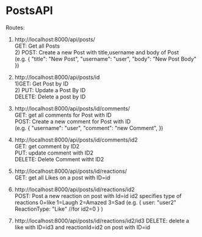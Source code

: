 # PostsAPI
Routes:
1) http://localhost:8000/api/posts/   <br/>
    GET: Get all Posts   <br/>
   2) POST: Create a new Post with title,username and body of Post  <br/>
    (e.g. {
   "title": "New Post",
   "username": "user",
   "body": "New Post Body"
   }) 
   <br />
2) http://localhost:8000/api/posts/id  <br/>
   1)GET: Get Post by ID  <br/>
   2) PUT: Update a Post By ID  <br/>
   DELETE: Delete a post by ID   <br/>
3) http://localhost:8000/api/posts/id/comments/   <br/>
   GET: get all comments for Post with ID   <br/>
   POST: Create a new comment for Post with ID <br />
   (e.g. {
   "username": "user",
   "comment": "new Comment",
   })
   <br/>
4) http://localhost:8000/api/posts/id/comments/id2   <br/>
   GET: get comment by ID2   <br/>
   PUT: update comment with ID2   <br/>
   DELETE: Delete Comment witht ID2 <br />
   
5) http://localhost:8000/api/posts/id/reactions/   <br />
   GET: get all Likes on a post with ID=id   <br />
   
6) http://localhost:8000/api/posts/id/reactions/id2  <br /> 
   POST: Post a new reaction on post with Id=id
    id2 specifies type of reactions
    0=like
    1=Laugh
    2=Amazed
    3=Sad
   (e.g. {
     user: "user2"
     ReactionType: "Like"  //for id2=0
   }
   )
 7)  http://localhost:8000/api/posts/id/reactions/id2/id3 
   DELETE: delete a like with ID=id3 and reactionId=id2 on post with ID=id 

